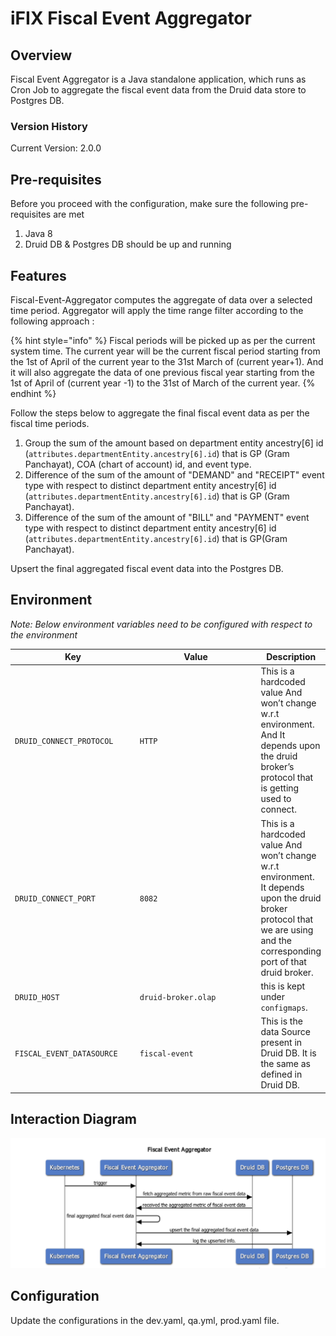 # iFIX Fiscal Event Aggregator

## Overview

Fiscal Event Aggregator is a Java standalone application, which runs as Cron Job to aggregate the fiscal event data from the Druid data store to Postgres DB.

### Version History

Current Version: 2.0.0

## Pre-requisites

Before you proceed with the configuration, make sure the following pre-requisites are met

1. Java 8
2. Druid DB & Postgres DB should be up and running

## Features

Fiscal-Event-Aggregator computes the aggregate of data over a selected time period. Aggregator will apply the time range filter according to the following approach :

{% hint style="info" %}
Fiscal periods will be picked up as per the current system time. The current year will be the current fiscal period starting from the 1st of April of the current year to the 31st March of (current year+1). And it will also aggregate the data of one previous fiscal year starting from the 1st of April of (current year -1)  to the 31st of March of the current year.
{% endhint %}

Follow the steps below to aggregate the final fiscal event data as per the fiscal time periods.

1. Group the sum of the  amount based on department entity ancestry\[6] id (`attributes.departmentEntity.ancestry[6].id`) that is GP (Gram Panchayat), COA (chart of account) id, and event type.
2. Difference of the sum of the amount of "DEMAND" and "RECEIPT" event type with respect to distinct department entity ancestry\[6] id (`attributes.departmentEntity.ancestry[6].id`) that is GP (Gram Panchayat).
3. Difference of the sum of the amount of "BILL" and "PAYMENT" event type with respect to distinct department entity ancestry\[6] id (`attributes.departmentEntity.ancestry[6].id`) that is GP(Gram Panchayat).

Upsert the final aggregated fiscal event data into the Postgres DB.

## Environment

_Note: Below environment variables need to be configured with respect to the environment_

<table><thead><tr><th width="187.33333333333331">Key</th><th width="187">Value</th><th>Description</th></tr></thead><tbody><tr><td><code>DRUID_CONNECT_PROTOCOL</code></td><td><code>HTTP</code></td><td>This is a hardcoded value And won’t change w.r.t environment. And It depends upon the druid broker’s protocol that is getting used to connect.</td></tr><tr><td><code>DRUID_CONNECT_PORT</code></td><td><code>8082</code></td><td>This is a hardcoded value And won’t change w.r.t environment. It depends upon the druid broker protocol that we are using and the corresponding port of that druid broker.</td></tr><tr><td><code>DRUID_HOST</code></td><td><code>druid-broker.olap</code></td><td>this is kept under <code>configmaps</code>.</td></tr><tr><td><code>FISCAL_EVENT_DATASOURCE</code></td><td><code>fiscal-event</code></td><td>This is the data Source present in Druid DB. It is the same as defined in Druid DB.</td></tr></tbody></table>

## Interaction Diagram

<div align="left">

<img src="../../../../.gitbook/assets/image (19).png" alt="">

</div>

## Configuration

Update the configurations in the dev.yaml, qa.yml, prod.yaml file.
